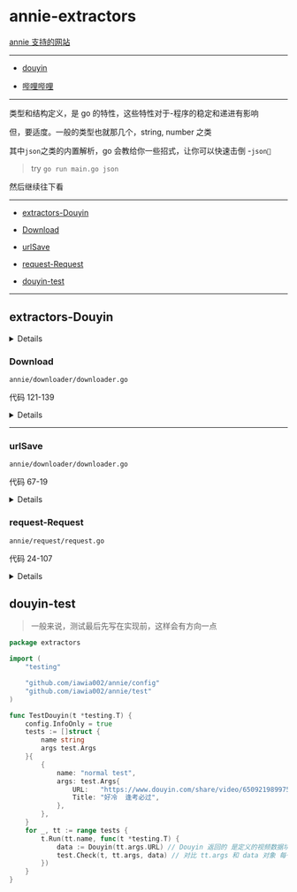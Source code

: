 # annie-extractors

[annie 支持的网站](https://github.com/iawia002/annie#supported-sites)

---

- [douyin](#extractors-douyin)

- [哔哩哔哩](./bilibili.extractors.md)

---

类型和结构定义，是 go 的特性，这些特性对于-程序的稳定和递进有影响

但，要适度。一般的类型也就那几个，string, number 之类

其中`json`之类的内置解析，go 会教给你一些招式，让你可以快速击倒 -`json🐶`

> try `go run main.go json`

然后继续往下看

---

- [extractors-Douyin](#extractors-douyin)

- [Download](#download)

- [urlSave](#urlsave)

- [request-Request](#request-request)

- [douyin-test](#douyin-test)

---

## extractors-Douyin

<details>

``` go
package extractors

import (
	"encoding/json"

	"github.com/iawia002/annie/downloader"
	"github.com/iawia002/annie/request"
	"github.com/iawia002/annie/utils"
)

// json 数据
type douyinVideoURLData struct {
	URLList []string `json:"url_list"`
}

type douyinVideoData struct {
	PlayAddr     douyinVideoURLData `json:"play_addr"`
	RealPlayAddr string             `json:"real_play_addr"`
}

type douyinData struct {
	Video douyinVideoData `json:"video"`
	Desc  string          `json:"desc"`
}
// 对应下来-就是 这样的数据结构
// {
//     desc:"",
//     video:{
//         play_addr:{
//             url_list:"",
//         }
//         real_play_addr:"",
//     }
// }



// Douyin download function
func Douyin(url string) downloader.VideoData {
	html := request.Get(url) // 从url-获取完整的 <html>..html内容..</html>
    vData := utils.MatchOneOf(html, `var data = \[(.*?)\];`)[1] // 从 html 找出 匹配
    // 所谓的 命令行选项 
    // annie url
    // 就能下载所想要的视频或其他，都是对网页内容的解析 获取真实的下载地址
    // 从而进行下载

	var dataDict douyinData 

	json.Unmarshal([]byte(vData), &dataDict) // 解析从 html:string -> json 获得 的匹配项

    size := request.Size(dataDict.Video.RealPlayAddr, url) 
    // 从 要下载的 网址 head.Content-Length 知道下载的 文件大小

	urlData := downloader.URLData{
		URL:  dataDict.Video.RealPlayAddr,
		Size: size,
		Ext:  "mp4",
	} // 下载器 定义的 数据块
	data := downloader.VideoData{ 
		Site:  "抖音 douyin.com",
		Title: utils.FileName(dataDict.Desc),
		Type:  "video",
		URLs:  []downloader.URLData{urlData}, // 有时候 是 一串视频流
		Size:  size,
    } // 下载器 定义的 视频数据 
    
	data.Download(url) // 开始下载
	return data
}
```

- `json.Unmarshal([]byte(vData), &dataDict)`

> 可以试试 `go run main.go json` [`./examples/t4-json.go`](./examples/t4-json.go) 解析从 string -> json 获得 的匹配项



</details>

### Download

`annie/downloader/downloader.go`

代码 121-139

<details>

``` go
func (data VideoData) Download(refer string) {
	if data.Size == 0 {
		data.calculateTotalSize()
	}
	data.printInfo()
	if config.InfoOnly {
		return
    }
    // pb 是 进度条库
	bar := pb.New64(data.Size).SetUnits(pb.U_BYTES).SetRefreshRate(time.Millisecond * 10)
	bar.ShowSpeed = true
	bar.ShowFinalTime = true
	bar.SetMaxWidth(1000)
	bar.Start()
	if len(data.URLs) == 1 { // 本次的例子只有一个视频流
		// only one fragment
		data.urlSave(data.URLs[0], refer, data.Title, bar)
		bar.Finish()
    }
    // 。。
}
```

- `pb` - [ 可以看看 》》github source](https://github.com/cheggaaa/pb)

> 作为下载状态的进度条

- urlSave

> urlSave( 真实视频网址, 用户输入网址, 视频名, 进度条实例 )
</details>

---

### urlSave

`annie/downloader/downloader.go`

代码 67-19

<details>


``` go
// urlSave save url file
func (data VideoData) urlSave(
	urlData URLData, refer, fileName string, bar *pb.ProgressBar,
) {
	filePath := utils.FilePath(fileName, urlData.Ext, false) // 组合-本地下载路径-文件名
	fileSize := utils.FileSize(filePath) //  文件大小
	// TODO: Live video URLs will not return the size // 直播不会返回大小
	if fileSize == urlData.Size { // 如果相等 自然下载完
		fmt.Printf("%s: file already exists, skipping\n", filePath)
		bar.Add64(fileSize)
		return
	}
	tempFilePath := filePath + ".download"
	tempFileSize := utils.FileSize(tempFilePath)
	headers := map[string]string{
		"Referer": refer, // 用户输入网址
	}
	var file *os.File
    if tempFileSize > 0 { // 还是
        //状态-显示
		// range start from zero
		headers["Range"] = fmt.Sprintf("bytes=%d-", tempFileSize)
		file, _ = os.OpenFile(tempFilePath, os.O_APPEND|os.O_WRONLY, 0644) 
		bar.Add64(tempFileSize)
	} else {
        // 新建文件
		file, _ = os.Create(tempFilePath)
	}

	// close and rename temp file at the end of this function
	// must be done here to avoid the following request error to cause the file can't close properly
	defer func() { 
        // 在结束本函数 时 defer 后面的函数 「注意⚠️是函数运行 不仅仅是定义/声明」 都会运行，所以一般用来关闭 文件 数据库 连接 的关闭工作
		file.Close()
		// must close the file before rename or it will cause `The process cannot access the file because it is being used by another process.` error.
		err := os.Rename(tempFilePath, filePath)
		if err != nil {
			log.Fatal(err)
		}
	}() // <--- 运行

	res := request.Request("GET", urlData.URL, nil, headers)
	if res.StatusCode >= 400 {
        // color 是 颜色库 帮-显示信息-加颜色
		red := color.New(color.FgRed)
		log.Print(urlData.URL)
		log.Fatal(red.Sprintf("HTTP error: %d", res.StatusCode))
	}
	defer res.Body.Close()
    writer := io.MultiWriter(file, bar)
    // go语言中 - 同时输出到文件和控制台(命令行）

    // 请注意，io.Copy从输入读取32kb（最大值）并将它们写入输出，然后重复。 也就是说-一步到位，不用管了
	_, copyErr := io.Copy(writer, res.Body) // res.Body 即是视频流本身 复制给文件 和 进度条
	if copyErr != nil { // 错误
		log.Fatal(fmt.Sprintf("Error while downloading: %s, %s", urlData.URL, copyErr))
	}

```

- `request.Request("GET", urlData.URL, nil, headers)`

> 重中之重, 在这步之后我们就拿到-真实数据和状态了

> Request( 网页请求方式, 真实网址, io.Reader ?? ,请求头)

- `io.MultiWriter(file, bar)` - `io.Copy(writer, res.Body)`

> 你可以试试 `go run main.go pb` 查看[相关代码](./examples/t3-pb.go)

- `color` 颜色库

> [github source ](https://github.com/fatih/color)


</details>


### request-Request

`annie/request/request.go`

代码 24-107

<details>

``` go
// Request base request
func Request(
	method, url string, body io.Reader, headers map[string]string,
) *http.Response {
	transport := &http.Transport{
		DisableCompression:  true,
		TLSHandshakeTimeout: 10 * time.Second,
	}
	if config.Proxy != "" {
    // 添加代理
		var httpProxy, err = netURL.Parse(config.Proxy)
		if err != nil {
			panic(err)
		}
		transport.Proxy = http.ProxyURL(httpProxy)
	}
	if config.Socks5Proxy != "" {
    // socks-代理
		dialer, err := proxy.SOCKS5(
			"tcp",
			config.Socks5Proxy,
			nil,
			&net.Dialer{
				Timeout:   30 * time.Second,
				KeepAlive: 30 * time.Second,
			},
		)
		if err != nil {
			panic(err)
		}
		transport.Dial = dialer.Dial
    }
    // 请求客户端 - 使用 Client.Do请求
	client := &http.Client{
		Timeout:   time.Second * 100,
		Transport: transport,
    }
// 定义好- 网址的请求信息🆕
	req, err := http.NewRequest(method, url, body)
	if err != nil {
		log.Print(url)
		panic(err)
	}
	for k, v := range config.FakeHeaders {
		req.Header.Set(k, v)
	}
	req.Header.Set("Referer", url)
	if config.Cookie != "" {
		var cookie string
		if _, fileErr := os.Stat(config.Cookie); fileErr == nil {
			// Cookie is a file
			data, _ := ioutil.ReadFile(config.Cookie)
			cookie = string(data)
		} else {
			// Just strings
			cookie = config.Cookie
		}
		req.Header.Set("Cookie", cookie)
	}
	for k, v := range headers {
		req.Header.Set(k, v)
	}
	if config.Refer != "" {
		req.Header.Set("Referer", config.Refer)
    }
// ———————— 定义完成✅

    // 使用 Client.Do请求
	res, err := client.Do(req)
	if err != nil {
		log.Print(url)
		panic(err)
    }
    // 调试时-状态显示
	if config.Debug {
		blue := color.New(color.FgBlue)
		fmt.Println()
		blue.Printf("URL:         ")
		fmt.Printf("%s\n", url)
		blue.Printf("Method:      ")
		fmt.Printf("%s\n", method)
		blue.Printf("Headers:     ")
		pretty.Printf("%# v\n", req.Header)
		blue.Printf("Status Code: ")
		if res.StatusCode >= 400 {
			color.Red("%d", res.StatusCode)
		} else {
			color.Green("%d", res.StatusCode)
		}
    }
    // 返回请求结果 
	return res

	    // _, copyErr := io.Copy(writer, res.Body) // res.Body 即是视频流本身 复制给文件 和 进度条
// 上小节的
```


</details>

## douyin-test

> 一般来说，测试最后先写在实现前，这样会有方向一点

``` go
package extractors

import (
	"testing"

	"github.com/iawia002/annie/config"
	"github.com/iawia002/annie/test"
)

func TestDouyin(t *testing.T) { 
	config.InfoOnly = true
	tests := []struct {
		name string
		args test.Args
	}{
		{
			name: "normal test",
			args: test.Args{
				URL:   "https://www.douyin.com/share/video/6509219899754155272",
				Title: "好冷  逢考必过",
			},
		},
	}
	for _, tt := range tests {
		t.Run(tt.name, func(t *testing.T) {
			data := Douyin(tt.args.URL) // Douyin 返回的 是定义的视频数据块
			test.Check(t, tt.args, data) // 对比 tt.args 和 data 对象 每一个是否相同
		})
	}
}
```